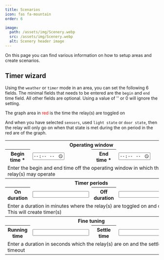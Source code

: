 ```yaml
---
title: Scenarios
icon: fas fa-mountain
order: 6

image:
  path: /assets/img/Scenery.webp
  src: /assets/img/Scenery.webp
  alt: Scenery header image
---
```

On this page you can find various information on how to setup areas and create scenarios.

<h2>Timer wizard</h2>
<p>Using the <code class="language-plaintext highlighter-rouge">weather</code> or <code class="language-plaintext highlighter-rouge">timer</code> mode in an area, you can set the following 6 fields. The minimal fields that needs to be entered are the <code class="language-plaintext highlighter-rouge">begin</code> and <code class="language-plaintext highlighter-rouge">end</code> time field. All other fields are optional. Using a value of '' or 0 will ignore the setting.<p>
<p>The graph area in <span style="color:red">red</span> is the time the relay(s) are toggled on</p>
<p>And when you have selected <code class="language-plaintext highlighter-rouge">sensors</code>, used <code class="language-plaintext highlighter-rouge">light state</code> or <code class="language-plaintext highlighter-rouge">door state</code>, then the relay will only go on when that state is met during the on period in the red are of the graph.</p>
<table class="timertable">
  <tr>
    <th colspan="4" style="text-align:center">Operating window</th>
  </tr>
  <tr>
    <th>Begin time *</th><td><input type="time" id="begin_time"></td>
    <th>End time *</th><td><input type="time" id="end_time"></td>
  </tr>
  <tr>
    <td colspan="4">Enter the begin and end time off the operating window in which the relay(s) may operate</td>
  </tr>
  <tr>
    <th colspan="4" style="text-align:center">Timer periods</th>
  </tr>
  <tr>
    <th>On duration</th><td><input type="number" id="on_duration"></td>
    <th>Off duration</th><td><input type="number" id="off_duration"></td>
  </tr>
  <tr>
    <td colspan="4">Enter a duration in minutes where the relay(s) are toggled on and off. This will create timer(s)</td>
  </tr>
  <tr>
    <th colspan="4" style="text-align:center">Fine tuning</th>
  </tr>
  <tr>
    <th>Running time</th><td><input type="number" id="running_time"></td>
    <th>Settle time</th><td><input type="number" id="settle_time"></td>
  </tr>
  <tr>
    <td colspan="4">Enter a duration in seconds which the relay(s) are on and the settle timeout</td>
  </tr>
</table>
<canvas id="timeGraph" style="width: 100%; height: 300px;"></canvas>
<script src="https://cdn.jsdelivr.net/npm/chart.js@3.7.0/dist/chart.min.js" integrity="sha256-Y26AMvaIfrZ1EQU49pf6H4QzVTrOI8m9wQYKkftBt4s=" crossorigin="anonymous"></script>
<script src="https://cdn.jsdelivr.net/npm/chartjs-adapter-date-fns/dist/chartjs-adapter-date-fns.bundle.min.js"></script>
<script src="https://cdn.jsdelivr.net/npm/hammerjs@2.0.8/hammer.min.js" integrity="sha256-eVNjHw5UeU0jUqPPpZHAkU1z4U+QFBBY488WvueTm88=" crossorigin="anonymous"></script>
<script src="https://cdn.jsdelivr.net/npm/chartjs-plugin-zoom@1.2.0/dist/chartjs-plugin-zoom.min.js" integrity="sha256-23gWVYds+PNFbnldeTaY5stxoJ6j+5QmR/vGLWpNcOg=" crossorigin="anonymous"></script>
<script src="/TerrariumPI/assets/js/timerGraph.js" ></script>